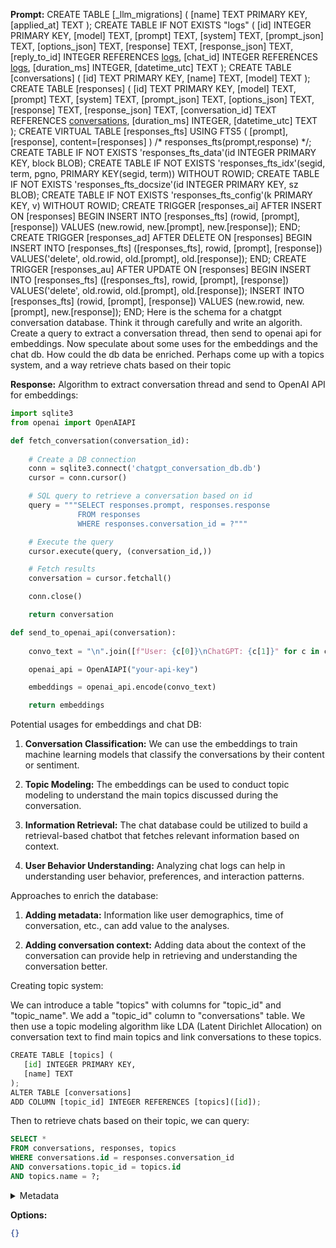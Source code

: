 **Prompt:**
CREATE TABLE [_llm_migrations] (
   [name] TEXT PRIMARY KEY,
   [applied_at] TEXT
);
CREATE TABLE IF NOT EXISTS "logs" (
   [id] INTEGER PRIMARY KEY,
   [model] TEXT,
   [prompt] TEXT,
   [system] TEXT,
   [prompt_json] TEXT,
   [options_json] TEXT,
   [response] TEXT,
   [response_json] TEXT,
   [reply_to_id] INTEGER REFERENCES [logs]([id]),
   [chat_id] INTEGER REFERENCES [logs]([id]),
   [duration_ms] INTEGER,
   [datetime_utc] TEXT
);
CREATE TABLE [conversations] (
   [id] TEXT PRIMARY KEY,
   [name] TEXT,
   [model] TEXT
);
CREATE TABLE [responses] (
   [id] TEXT PRIMARY KEY,
   [model] TEXT,
   [prompt] TEXT,
   [system] TEXT,
   [prompt_json] TEXT,
   [options_json] TEXT,
   [response] TEXT,
   [response_json] TEXT,
   [conversation_id] TEXT REFERENCES [conversations]([id]),
   [duration_ms] INTEGER,
   [datetime_utc] TEXT
);
CREATE VIRTUAL TABLE [responses_fts] USING FTS5 (
    [prompt], [response],
    content=[responses]
)
/* responses_fts(prompt,response) */;
CREATE TABLE IF NOT EXISTS 'responses_fts_data'(id INTEGER PRIMARY KEY, block BLOB);
CREATE TABLE IF NOT EXISTS 'responses_fts_idx'(segid, term, pgno, PRIMARY KEY(segid, term)) WITHOUT ROWID;
CREATE TABLE IF NOT EXISTS 'responses_fts_docsize'(id INTEGER PRIMARY KEY, sz BLOB);
CREATE TABLE IF NOT EXISTS 'responses_fts_config'(k PRIMARY KEY, v) WITHOUT ROWID;
CREATE TRIGGER [responses_ai] AFTER INSERT ON [responses] BEGIN
  INSERT INTO [responses_fts] (rowid, [prompt], [response]) VALUES (new.rowid, new.[prompt], new.[response]);
END;
CREATE TRIGGER [responses_ad] AFTER DELETE ON [responses] BEGIN
  INSERT INTO [responses_fts] ([responses_fts], rowid, [prompt], [response]) VALUES('delete', old.rowid, old.[prompt], old.[response]);
END;
CREATE TRIGGER [responses_au] AFTER UPDATE ON [responses] BEGIN
  INSERT INTO [responses_fts] ([responses_fts], rowid, [prompt], [response]) VALUES('delete', old.rowid, old.[prompt], old.[response]);
  INSERT INTO [responses_fts] (rowid, [prompt], [response]) VALUES (new.rowid, new.[prompt], new.[response]);
END;
 Here is the schema for a chatgpt conversation database. Think it through carefully and write an algorith. Create a query to extract a conversation thread, then send to openai api for embeddings. Now speculate about some uses for the embeddings and the chat db. How could the db data be enriched. Perhaps come up with a topics system, and a way retrieve chats based on their topic

**Response:**
Algorithm to extract conversation thread and send to OpenAI API for embeddings:

```py
import sqlite3
from openai import OpenAIAPI

def fetch_conversation(conversation_id):
    
    # Create a DB connection
    conn = sqlite3.connect('chatgpt_conversation_db.db') 
    cursor = conn.cursor() 

    # SQL query to retrieve a conversation based on id
    query = """SELECT responses.prompt, responses.response 
               FROM responses 
               WHERE responses.conversation_id = ?"""

    # Execute the query
    cursor.execute(query, (conversation_id,))

    # Fetch results
    conversation = cursor.fetchall()

    conn.close()

    return conversation

def send_to_openai_api(conversation):
    
    convo_text = "\n".join([f"User: {c[0]}\nChatGPT: {c[1]}" for c in conversation])

    openai_api = OpenAIAPI("your-api-key")

    embeddings = openai_api.encode(convo_text)

    return embeddings
```

Potential usages for embeddings and chat DB:

1. **Conversation Classification:** We can use the embeddings to train machine learning models that classify the conversations by their content or sentiment. 

2. **Topic Modeling:** The embeddings can be used to conduct topic modeling to understand the main topics discussed during the conversation.

3. **Information Retrieval:** The chat database could be utilized to build a retrieval-based chatbot that fetches relevant information based on context.

4. **User Behavior Understanding:** Analyzing chat logs can help in understanding user behavior, preferences, and interaction patterns.

Approaches to enrich the database:

1. **Adding metadata:** Information like user demographics, time of conversation, etc., can add value to the analyses.

2. **Adding conversation context:** Adding data about the context of the conversation can provide help in retrieving and understanding the conversation better.
   
Creating topic system:

We can introduce a table "topics" with columns for "topic_id" and "topic_name". We add a "topic_id" column to "conversations" table. We then use a topic modeling algorithm like LDA (Latent Dirichlet Allocation) on conversation text to find main topics and link conversations to these topics.

```py
CREATE TABLE [topics] (
   [id] INTEGER PRIMARY KEY,
   [name] TEXT
);
ALTER TABLE [conversations] 
ADD COLUMN [topic_id] INTEGER REFERENCES [topics]([id]);
```

Then to retrieve chats based on their topic, we can query:

```sql
SELECT * 
FROM conversations, responses, topics
WHERE conversations.id = responses.conversation_id 
AND conversations.topic_id = topics.id
AND topics.name = ?;
```

<details><summary>Metadata</summary>

- Duration: 54049 ms
- Datetime: 2023-08-23T18:04:29.618183
- Model: gpt-4-0613

</details>

**Options:**
```json
{}
```

